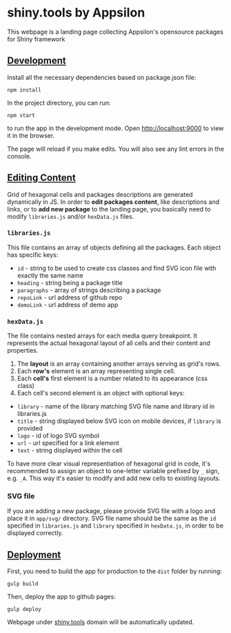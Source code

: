 # shiny.tools by Appsilon

This webpage is a landing page collecting Appsilon's opensource packages for Shiny framework


## <u>Development</u>

Install all the necessary dependencies based on package.json file:
```
npm install
```
In the project directory, you can run:
```
npm start
```
to run the app in the development mode.
Open [http://localhost:9000](http://localhost:9000) to view it in the browser.

The page will reload if you make edits. You will also see any lint errors in the console.


## <u>Editing Content</u>

Grid of hexagonal cells and packages descriptions are generated dynamically in JS. In order to **edit packages content**, like descriptions and links, or to **add new package** to the landing page, you basically need to modify `libraries.js` and/or `hexData.js` files.

### `libraries.js`

This file contains an array of objects defining all the packages. Each object has specific keys:
- `id` - string to be used to create css classes and find SVG icon file with exactly the same name
- `heading` - string being a package title
- `paragraphs` - array of strings describing a package
- `repoLink` - url address of github repo
- `demoLink` - url address of demo app


### `hexData.js`

The file contains nested arrays for each media query breakpoint. It represents the actual hexagonal layout of all cells and their content and properties.
1. The **layout** is an array containing another arrays serving as grid's rows.
2. Each **row's** element is an array representing single cell.
3. Each **cell's** first element is a number related to its appearance (css class)
4. Each cell's second element is an object with optional keys:

- `library` - name of the library matching SVG file name and library id in libraries.js
- `title` - string displayed below SVG icon on mobile devices, if `library` is provided
- `logo` - id of logo SVG symbol
- `url` - url specified for a link element
- `text` - string displayed within the cell

To have more clear visual representiation of hexagonal grid in code, it's recommended to assign an object to one-letter variable prefixed by `_` sign, e.g. `_A`. This way it's easier to modify and add new cells to existing layouts.

### SVG file

If you are adding a new package, please provide SVG file with a logo and place it in `app/svg/` directory. SVG file name should be the same as the `id` specified in `libraries.js` and `library` specified in `hexData.js`, in order to be displayed correctly. 

## <u>Deployment</u>
First, you need to build the app for production to the `dist` folder by running:
```
gulp build
```
Then, deploy the app to github pages:
```
gulp deploy
```
Webpage under [shiny.tools](https://shiny.tools/) domain will be automatically updated.